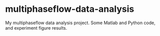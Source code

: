 # multiphaseflow-data-analysis
My multiphaseflow data analysis project. Some Matlab and Python code, and experiment figure results.
